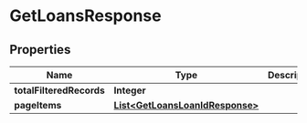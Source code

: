 
# GetLoansResponse

## Properties
Name | Type | Description | Notes
------------ | ------------- | ------------- | -------------
**totalFilteredRecords** | **Integer** |  |  [optional]
**pageItems** | [**List&lt;GetLoansLoanIdResponse&gt;**](GetLoansLoanIdResponse.md) |  |  [optional]



